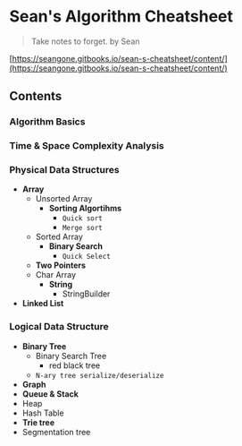 <extoc></extoc>

# Sean's Algorithm Cheatsheet

> Take notes to forget.
> by Sean

[https://seangone.gitbooks.io/sean-s-cheatsheet/content/](https://seangone.gitbooks.io/sean-s-cheatsheet/content/)

## Contents

### Algorithm Basics
### Time & Space Complexity Analysis
### Physical Data Structures

- **Array**
    - Unsorted Array
        - **Sorting Algortihms**
            - `Quick sort`
            - `Merge sort`
    - Sorted Array
        - **Binary Search**
            - `Quick Select`
    - **Two Pointers**
    - Char Array
        - **String**
            - StringBuilder
- **Linked List**

### Logical Data Structure

- **Binary Tree**
    - Binary Search Tree
        - red black tree
    - `N-ary tree serialize/deserialize`
- **Graph**
- **Queue & Stack**
- Heap
- Hash Table
- **Trie tree**
- Segmentation tree
